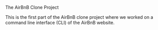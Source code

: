 The AirBnB Clone Project

This is the first part of the AirBnB clone project where we worked on a command line interface (CLI) of the AirBnB website.
